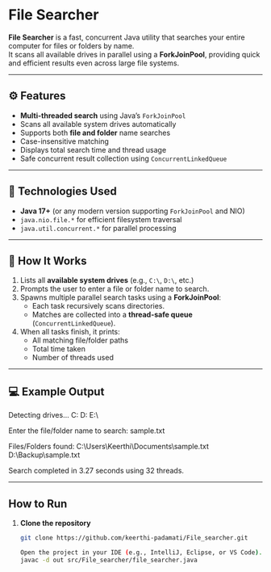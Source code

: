 #  File Searcher

**File Searcher** is a fast, concurrent Java utility that searches your entire computer for files or folders by name.  
It scans all available drives in parallel using a **ForkJoinPool**, providing quick and efficient results even across large file systems.

---

## ⚙️ Features

- **Multi-threaded search** using Java’s `ForkJoinPool`
-  Scans all available system drives automatically
-  Supports both **file and folder** name searches
-  Case-insensitive matching
-  Displays total search time and thread usage
-  Safe concurrent result collection using `ConcurrentLinkedQueue`

---

## 🧰 Technologies Used

- **Java 17+** (or any modern version supporting `ForkJoinPool` and NIO)
- `java.nio.file.*` for efficient filesystem traversal
- `java.util.concurrent.*` for parallel processing

---

## 🧠 How It Works

1. Lists all **available system drives** (e.g., `C:\`, `D:\`, etc.)
2. Prompts the user to enter a file or folder name to search.
3. Spawns multiple parallel search tasks using a **ForkJoinPool**:
   - Each task recursively scans directories.
   - Matches are collected into a **thread-safe queue** (`ConcurrentLinkedQueue`).
4. When all tasks finish, it prints:
   - All matching file/folder paths  
   - Total time taken  
   - Number of threads used

---


## 💻 Example Output
Detecting drives...
C:
D:
E:\

Enter the file/folder name to search: sample.txt

Files/Folders found:
C:\Users\Keerthi\Documents\sample.txt
D:\Backup\sample.txt

Search completed in 3.27 seconds using 32 threads.


---

## How to Run

1. **Clone the repository**
   ```bash
   git clone https://github.com/keerthi-padamati/File_searcher.git

   Open the project in your IDE (e.g., IntelliJ, Eclipse, or VS Code).
   javac -d out src/File_searcher/file_searcher.java



